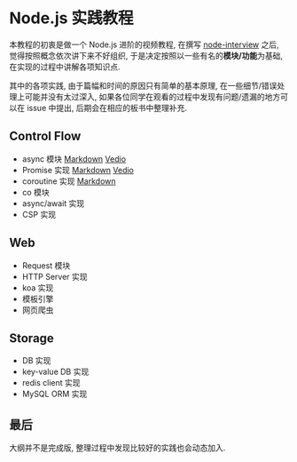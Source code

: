 # Node.js 实践教程

本教程的初衷是做一个 Node.js 进阶的视频教程, 在撰写 [node-interview](https://github.com/ElemeFE/node-interview) 之后, 觉得按照概念依次讲下来不好组织, 于是决定按照以一些有名的**模块/功能**为基础, 在实现的过程中讲解各项知识点.

其中的各项实践, 由于篇幅和时间的原因只有简单的基本原理, 在一些细节/错误处理上可能并没有太过深入, 如果各位同学在观看的过程中发现有问题/遗漏的地方可以在 issue 中提出, 后期会在相应的板书中整理补充.

## Control Flow

* async 模块 [Markdown](control/async/README.md) [Vedio](http://v.youku.com/v_show/id_XMjY2MjI5NzU5Ng==.html)
* Promise 实现 [Markdown](control/promise/README.md) [Vedio](http://v.youku.com/v_show/id_XMjY4MjM4MjA2MA==.html)
* coroutine 实现 [Markdown](control/promise/README.md)
* co 模块
* async/await 实现
* CSP 实现

## Web

* Request 模块
* HTTP Server 实现
* koa 实现
* 模板引擎
* 网页爬虫

## Storage

* DB 实现
* key-value DB 实现
* redis client 实现
* MySQL ORM 实现

## 最后

大纲并不是完成版, 整理过程中发现比较好的实践也会动态加入.
